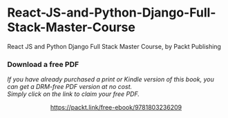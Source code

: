 # React-JS-and-Python-Django-Full-Stack-Master-Course
React JS and Python Django Full Stack Master Course, by Packt Publishing
### Download a free PDF

 <i>If you have already purchased a print or Kindle version of this book, you can get a DRM-free PDF version at no cost.<br>Simply click on the link to claim your free PDF.</i>
<p align="center"> <a href="https://packt.link/free-ebook/9781803236209">https://packt.link/free-ebook/9781803236209 </a> </p>
